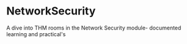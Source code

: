 # NetworkSecurity
A dive into THM rooms in the Network Security module- documented learning and practical's 
